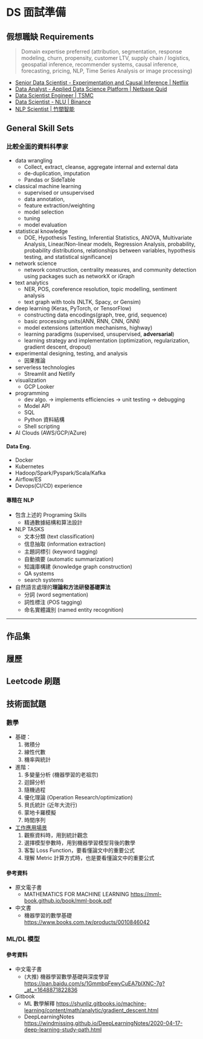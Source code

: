 # DS 面試準備

## 假想職缺 Requirements

> Domain expertise preferred (attribution, segmentation, response modeling, churn, propensity, customer LTV, supply chain / logistics, geospatial inference, recommender systems, causal inference, forecasting, pricing, NLP, Time Series Analysis or image processing)

- [Senior Data Scientist - Experimentation and Causal Inference | Netfiix](https://jobs.netflix.com/jobs/214942490)
- [Data Analyst - Applied Data Science Platform | Netbase Quid](https://www.104.com.tw/job/7n61n)
- [Data Scientist Engineer | TSMC](https://www.indeed.com)
- [Data Scientist - NLU | Binance](https://www.linkedin.com/jobs/view/3094412065/)
- [NLP Scientist | 竹間智能](https://www.104.com.tw/job/4p6tx?jobsource=company_job)

## General Skill Sets

### 比較全面的資料科學家
- data wrangling
  - Collect, extract, cleanse, aggregate internal and external data
  - de-duplication, imputation
  - Pandas or SideTable
- classical machine learning
  - supervised or unsupervised
  - data annotation, 
  - feature extraction/weighting
  - model selection
  - tuning
  - model evaluation
- statistical knowledge 
  - DOE, Hypothesis Testing, Inferential Statistics, ANOVA, Multivariate Analysis, Linear/Non-linear models, Regression Analysis, probability, probability distributions, relationships between variables, hypothesis testing, and statistical significance)
- network science
  - network construction, centrality measures, and community detection using packages such as networkX or iGraph
- text analytics
  - NER, POS, coreference resolution, topic modelling, sentiment analysis
  - text graph with tools (NLTK, Spacy, or Gensim)
- deep learning (Keras, PyTorch, or TensorFlow)
  - constructing data encodings(graph, tree, grid, sequence)
  - basic processing units(ANN, RNN, CNN, GNN)
  - model extensions (attention mechanisms, highway)
  - learning paradigms (supervised, unsupervised, **adversarial**)
  - learning strategy and implementation (optimization, regularization, gradient descent, dropout)
- experimental designing, testing, and analysis
  - 因果推論
- serverless technologies
  - Streamlit and Netlify
- visualization
  - GCP Looker
- programming
  - dev algo. -> implements efficiencies -> unit testing -> debugging
  - Model API 
  - SQL
  - Python 資料結構
  - Shell scripting
- AI Clouds (AWS/GCP/AZure)

#### Data Eng.
- Docker
- Kubernetes 
- Hadoop/Spark/Pyspark/Scala/Kafka
- Airflow/ES
- Devops(CI/CD) experience

#### 專精在 NLP 
- 包含上述的 Programing Skills
  - 精通數據結構和算法設計
- NLP TASKS
  - 文本分類 (text classification)
  - 信息抽取 (information extraction)
  - 主題詞標引 (keyword tagging)
  - 自動摘要 (automatic summarization)
  - 知識庫構建 (knowledge graph construction)
  - QA systems
  - search systems
- 自然語言處理的**理論和方法研發基礎算法**
  - 分詞 (word segmentation)
  - 詞性標注 (POS tagging)
  - 命名實體識別 (named entity recognition)

---

## 作品集

## 履歷

## Leetcode 刷題

## 技術面試題

### 數學
* 基礎：
  1. 微積分
  2. 線性代數
  3. 機率與統計
* 進階：
  1. 多變量分析 (機器學習的老祖宗)
  2. 迴歸分析
  3. 隨機過程
  4. 優化理論 (Operation Research/optimization)
  5. 貝氏統計 (近年大流行)
  6. 蒙地卡羅模擬
  7. 時間序列
* [工作應用場景](https://jigfopsda.com/zh/posts/2021/math_of_mle/)
  1. 觀察資料時，用到統計觀念
  2. 選擇模型參數時，用到機器學習模型背後的數學
  3. 客製 Loss Function，要看懂論文中的重要公式
  4. 理解 Metric 計算方式時，也是要看懂論文中的重要公式


#### 參考資料
* 原文電子書
  * MATHEMATICS FOR MACHINE LEARNING https://mml-book.github.io/book/mml-book.pdf
* 中文書
  * 機器學習的數學基礎 https://www.books.com.tw/products/0010846042

### ML/DL 模型


#### 參考資料
* 中文電子書
  * (大推) 機器學習數學基礎與深度學習 https://pan.baidu.com/s/1GmmbqFewyCuEA7blXNC-7g?_at_=1648871822836
* Gitbook
  * ML 數學解釋 https://shunliz.gitbooks.io/machine-learning/content/math/analytic/gradient_descent.html
  * DeepLearningNotes https://windmissing.github.io/DeepLearningNotes/2020-04-17-deep-learning-study-path.html






